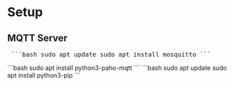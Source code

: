 # Setup

## MQTT Server

<pre> ```bash sudo apt update sudo apt install mosquitto ``` </pre


## Paho-mqtt

<pre> ```bash sudo apt install python3-paho-mqtt ``` </pre

## Optional

### PIP (if not already there)

<pre> ```bash sudo apt update sudo apt install python3-pip ``` </pre